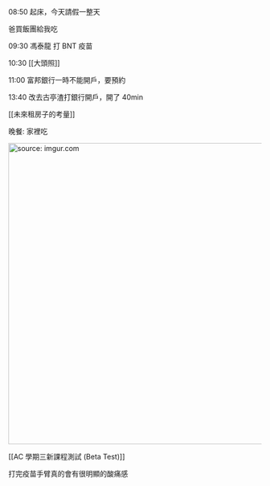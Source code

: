 
08:50 起床，今天請假一整天

爸買飯團給我吃

09:30 馮泰龍 打 BNT 疫苗

10:30 [[大頭照]]

11:00 富邦銀行一時不能開戶，要預約

13:40 改去古亭渣打銀行開戶，開了 40min

[[未來租房子的考量]]

晚餐: 家裡吃

<a href="https://imgur.com/QpAFVm9"><img src="https://i.imgur.com/QpAFVm9.jpg" title="source: imgur.com" width="600px" /></a>

[[AC 學期三新課程測試 (Beta Test)]]

打完疫苗手臂真的會有很明顯的酸痛感
